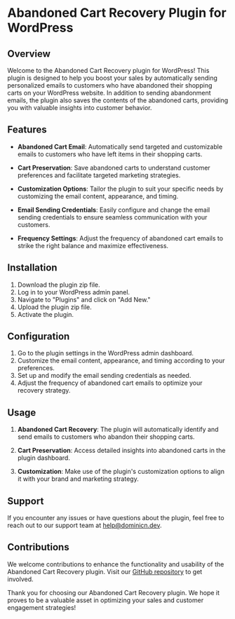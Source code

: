 # Abandoned Cart Recovery Plugin for WordPress

## Overview

Welcome to the Abandoned Cart Recovery plugin for WordPress! This plugin is designed to help you boost your sales by automatically sending personalized emails to customers who have abandoned their shopping carts on your WordPress website. In addition to sending abandonment emails, the plugin also saves the contents of the abandoned carts, providing you with valuable insights into customer behavior.

## Features

- **Abandoned Cart Email**: Automatically send targeted and customizable emails to customers who have left items in their shopping carts.
  
- **Cart Preservation**: Save abandoned carts to understand customer preferences and facilitate targeted marketing strategies.
  
- **Customization Options**: Tailor the plugin to suit your specific needs by customizing the email content, appearance, and timing.
  
- **Email Sending Credentials**: Easily configure and change the email sending credentials to ensure seamless communication with your customers.
  
- **Frequency Settings**: Adjust the frequency of abandoned cart emails to strike the right balance and maximize effectiveness.

## Installation

1. Download the plugin zip file.
2. Log in to your WordPress admin panel.
3. Navigate to "Plugins" and click on "Add New."
4. Upload the plugin zip file.
5. Activate the plugin.

## Configuration

1. Go to the plugin settings in the WordPress admin dashboard.
2. Customize the email content, appearance, and timing according to your preferences.
3. Set up and modify the email sending credentials as needed.
4. Adjust the frequency of abandoned cart emails to optimize your recovery strategy.

## Usage

1. **Abandoned Cart Recovery**: The plugin will automatically identify and send emails to customers who abandon their shopping carts.
  
2. **Cart Preservation**: Access detailed insights into abandoned carts in the plugin dashboard.
  
3. **Customization**: Make use of the plugin's customization options to align it with your brand and marketing strategy.

## Support

If you encounter any issues or have questions about the plugin, feel free to reach out to our support team at [help@dominicn.dev](mailto:help@dominicn.dev).

## Contributions

We welcome contributions to enhance the functionality and usability of the Abandoned Cart Recovery plugin. Visit our [GitHub repository]([https://github.com/your-username/abandoned-cart-recovery](https://github.com/dominic-g/woo-abandoned-cart-reminder/)) to get involved.

Thank you for choosing our Abandoned Cart Recovery plugin. We hope it proves to be a valuable asset in optimizing your sales and customer engagement strategies!

